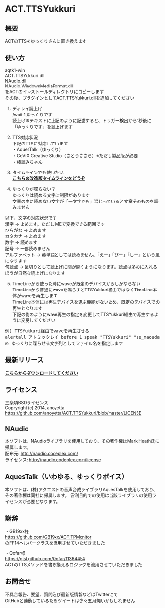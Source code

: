 ACT.TTSYukkuri
============

概要
-------------
ACTのTTSをゆっくりさんに置き換えます
  
  
使い方
--------------
aqtk1-win  
ACT.TTSYukkuri.dll  
NAudio.dll  
NAudio.WindowsMediaFormat.dll  
をACTのインストールディレクトリにコピーします  
その後、プラグインとしてACT.TTSYukkuri.dllを追加してください
  
  
1) ディレイ読上げ  
/wait 1,ゆっくりです  
読上げのテキストに上記のように記述すると、トリガー検出から1秒後に「ゆっくりです」を読上げます  
  
  
2) TTS対応状況  
下記のTTSに対応しています  
・AquesTalk（ゆっくり）  
・CeVIO Creative Studio（さとうささら）※ただし製品版が必要  
・棒読みちゃん  
  
  
3) タイムラインでも使いたい  
**[こちらの改造版タイムラインをどうぞ](https://github.com/anoyetta/ACT.TTSYukkuri/releases/tag/ACTTimeline-rev03)**  
  
  
4) ゆっくりが喋らない？  
ゆっくりは読める文字に制限があります  
文章の中に読めない文字が「一文字でも」混じっていると文章そのものを読みません  
  
以下、文字の対応状況です  
漢字 → よめます。ただしIMEで変換できる範囲です  
ひらがな → よめます  
カタカナ → よめます  
数字 → 読めます  
記号 → 一部読めません  
アルファベット → 英単語としては読めません。「えー」「びー」「しー」という風になります  
句読点 → 区切りとして読上げに間が開くようになります。読点は多めに入れるほうが自然な読上げになります  
  
5) TimeLineから使った時にwaveが既定のデバイスからしかならない  
TimeLineから普通にwaveを鳴らすとTTSYukkuri経由ではなくTimeLine本体がwaveを再生します  
TimeLine本体には再生デバイスを選ぶ機能がないため、既定のデバイスでの再生となります  
下記の例のようにwave再生の指定を変更してTTSYukkuri経由で再生するように変更してください  
<pre>
例) TTSYukkuri経由でwaveを再生させる
alertall アトミックレイ before 1 speak "TTSYukkuri" "se_maoudamashii_chime10.wav"
※ ゆっくりに喋らせる文字列としてファイル名を指定します
</pre>
        
最新リリース
--------------
**[こちらからダウンロードしてください](https://github.com/anoyetta/ACT.TTSYukkuri/releases/latest)**  


ライセンス
--------------
三条項BSDライセンス  
Copryright (c) 2014, anoyetta  
https://github.com/anoyetta/ACT.TTSYukkuri/blob/master/LICENSE  
  
  
NAudio
--------------
本ソフトは、NAudioライブラリを使用しており、その著作権はMark Heath氏に帰属します。  
配布元:     http://naudio.codeplex.com/  
ライセンス: http://naudio.codeplex.com/license  
  
    
AquesTalk（いわゆる、ゆっくりボイス）
--------------
本ソフトは、(株)アクエストの音声合成ライブラリAquesTalkを使用しており、その著作権は同社に帰属します。
営利目的での使用は当該ライブラリの使用ライセンスが必要となります。


謝辞
--------------
・GB19xx様  
https://github.com/GB19xx/ACT.TPMonitor  
のFF14ヘルパークラスを流用させていただきました  
  
・Qofar様  
https://gist.github.com/Qofar/11364454  
ACTのTTSメソッドを書き換えるロジックを流用させていただきました  
  
  
お問合せ
--------------
不具合報告、要望、質問及び最新版情報などはTwitterにて  
GitHubと連動しているためツイートは少々五月蠅いかもしれません  
